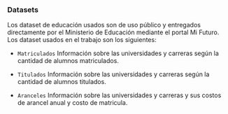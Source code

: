 ### Datasets

Los dataset de educación usados son de uso público y entregados directamente por el Ministerio de Educación mediante el portal Mi Futuro. Los dataset usados en el trabajo son los siguientes:

- `Matriculados` Información sobre las universidades y carreras según la cantidad de alumnos matriculados.

- `Titulados` Información sobre las universidades y carreras según la cantidad de alumnos titulados.

- `Aranceles` Información sobre las universidades y carreras y sus costos de arancel anual y costo de matricula.